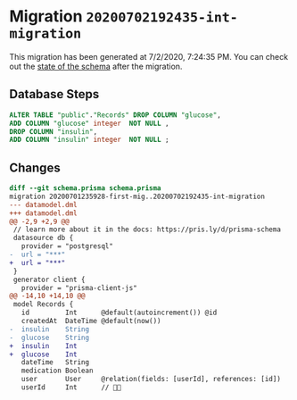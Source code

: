 # Migration `20200702192435-int-migration`

This migration has been generated at 7/2/2020, 7:24:35 PM.
You can check out the [state of the schema](./schema.prisma) after the migration.

## Database Steps

```sql
ALTER TABLE "public"."Records" DROP COLUMN "glucose",
ADD COLUMN "glucose" integer  NOT NULL ,
DROP COLUMN "insulin",
ADD COLUMN "insulin" integer  NOT NULL ;
```

## Changes

```diff
diff --git schema.prisma schema.prisma
migration 20200701235928-first-mig..20200702192435-int-migration
--- datamodel.dml
+++ datamodel.dml
@@ -2,9 +2,9 @@
 // learn more about it in the docs: https://pris.ly/d/prisma-schema
 datasource db {
   provider = "postgresql"
-  url = "***"
+  url = "***"
 }
 generator client {
   provider = "prisma-client-js"
@@ -14,10 +14,10 @@
 model Records {
   id         Int      @default(autoincrement()) @id
   createdAt  DateTime @default(now())
-  insulin    String
-  glucose    String
+  insulin    Int
+  glucose    Int
   dateTime   String
   medication Boolean
   user       User     @relation(fields: [userId], references: [id])
   userId     Int      // 🚨🚓
```


